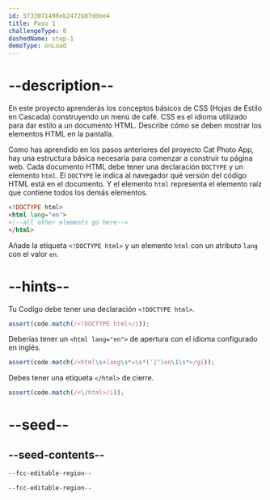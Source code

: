```yaml
---
id: 5f33071498eb2472b87ddee4
title: Paso 1
challengeType: 0
dashedName: step-1
demoType: onLoad
---
```


# --description--

En este proyecto aprenderás los conceptos básicos de CSS (Hojas de Estilo en Cascada) construyendo un menú de café. CSS es el idioma utilizado para dar estilo a un documento HTML. Describe cómo se deben mostrar los elementos HTML en la pantalla.

Como has aprendido en los pasos anteriores del proyecto Cat Photo App, hay una estructura básica necesaria para comenzar a construir tu página web. Cada documento HTML debe tener una declaración `DOCTYPE` y un elemento `html`. El `DOCTYPE` le indica al navegador qué versión del código HTML está en el documento. Y el elemento `html` representa el elemento raíz que contiene todos los demás elementos.

```html
<!DOCTYPE html>
<html lang="en">
<!--all other elements go here-->
</html>
```

Añade la etiqueta `<!DOCTYPE html>` y un elemento `html` con un atributo `lang` con el valor `en`.

# --hints--

Tu Codigo debe tener una declaración `<!DOCTYPE html>`.

```js
assert(code.match(/<!DOCTYPE html>/i));
```

Deberías tener un `<html lang="en">` de apertura con el idioma configurado en inglés.

```js
assert(code.match(/<html\s+lang\s*=\s*('|")en\1\s*>/gi));
```

Debes tener una etiqueta `</html>` de cierre.

```js
assert(code.match(/<\/html>/i));
```

# --seed--

## --seed-contents--

```html
--fcc-editable-region--

--fcc-editable-region--

```
